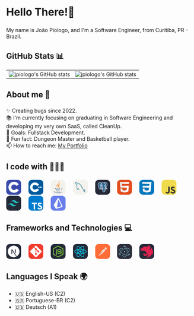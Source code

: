 <h1 align="left">Hello There!👋</h1>

###

<p align="left">My name is João Piologo, and I'm a Software Engineer, from Curitiba, PR - Brazil.</p>

###

## GitHub Stats 📊

<table>
  <tr>
    <td>
      <img src="https://github-readme-stats.vercel.app/api/top-langs/?username=jpiologo&layout=compact&theme=dark" alt="jpiologo's GitHub stats">
    </td>
    <td>
      <img src="https://github-readme-stats.vercel.app/api?username=jpiologo&show_icons=true&hide=issues&theme=dark" alt="jpiologo's GitHub stats">
    </td>
  </tr>
</table>

###

<h2 align="left">About me 🚀</h2>

###

<p align="left">✨ Creating bugs since 2022.<br>📚 I'm currently focusing on graduating in Software Engineering and developing my very own SaaS, called CleanUp.<br>🎯 Goals: Fullstack Development.<br>🎲 Fun fact: Dungeon Master and Basketball player.<br>📫 How to reach me: <a href="https://www.devpiologo.com/" target="_blank">My Portfolio</a></p>

###

<h2 align="left">I code with 👨🏼‍💻</h2>

###

<div align="left">
  <img src="https://github.com/jpiologo/jpiologo/blob/main/imgs/C.svg" height="40" alt="C"  />
  <img width="12" />
  <img src="https://github.com/jpiologo/jpiologo/blob/main/imgs/CPP.svg" height="40" alt="C++"  />
  <img width="12" />
  <img src="https://github.com/jpiologo/jpiologo/blob/main/imgs/Java-Light.svg" height="40" alt="Java"  />
  <img width="12" />
  <img src="https://github.com/jpiologo/jpiologo/blob/main/imgs/MySQL-Light.svg" height="40" alt="SQL"  />
  <img width="12" />
  <img src="https://github.com/jpiologo/jpiologo/blob/main/imgs/PostgreSQL-Dark.svg" height="40" alt="SQL"  />
  <img width="12" />
  <img src="https://github.com/jpiologo/jpiologo/blob/main/imgs/HTML.svg" height="40" alt="HTML5"  />
  <img width="12" />
  <img src="https://github.com/jpiologo/jpiologo/blob/main/imgs/CSS.svg" height="40" alt="CSS3"  />
  <img width="12" />
  <img src="https://github.com/jpiologo/jpiologo/blob/main/imgs/JavaScript.svg" height="40" alt="JavaScript"  />
  <img width="12" />
  <img src="https://github.com/jpiologo/jpiologo/blob/main/imgs/TailwindCSS-Dark.svg" height="40" alt="TailwindCSS"  />
  <img width="12" />
  <img src="https://github.com/jpiologo/jpiologo/blob/main/imgs/TypeScript.svg" height="40" alt="Typescript"  />
  <img width="12" />
  <img src="https://github.com/jpiologo/jpiologo/blob/main/icons/Prisma.svg" height="40" alt="Typescript"  />
  <img width="12" />
</div>

###

<h2 align="left">Frameworks and Technologies 💻</h2>

###

<div align="left">
  <img src="https://github.com/jpiologo/jpiologo/blob/main/imgs/NextJS-Dark.svg" height="40" alt="NextJS"  />
  <img width="12" />
  <img src="https://github.com/jpiologo/jpiologo/blob/main/imgs/Git.svg" height="40" alt="Git"  />
  <img width="12" />
  <img src="https://github.com/jpiologo/jpiologo/blob/main/imgs/NodeJS-Dark.svg" height="40" alt="NodeJS"  />
  <img width="12" />
  <img src="https://github.com/jpiologo/jpiologo/blob/main/imgs/React-Dark.svg" height="40" alt="ReactJS"  />
  <img width="12" />
  <img src="https://github.com/jpiologo/jpiologo/blob/main/imgs/Postman.svg" height="40" alt="Postman"  />
  <img width="12" />
  <img src="https://github.com/jpiologo/jpiologo/blob/main/icons/Electron.svg" height="40" alt="Postman"  />
  <img width="12" />
  <img src="https://github.com/jpiologo/jpiologo/blob/main/icons/NestJS-Dark.svg" height="40" alt="NestJS"  />
  <img width="12" />
</div>

###

## Languages I Speak 🌍

- 🇺🇸 English-US (C2)
- 🇧🇷 Portuguese-BR (C2)
- 🇩🇪 Deutsch (A1)

###

